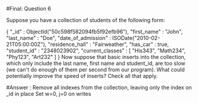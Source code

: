 #Final: Question 6

Suppose you have a collection of students of the following form:

{
    "_id" : ObjectId("50c598f582094fb5f92efb96"),
    "first_name" : "John",
    "last_name" : "Doe",
    "date_of_admission" : ISODate("2010-02-21T05:00:00Z"),
    "residence_hall" : "Fairweather",
    "has_car" : true,
    "student_id" : "2348023902",
    "current_classes" : [
        "His343",
        "Math234",
        "Phy123",
        "Art232"
    ]
}
Now suppose that basic inserts into the collection, which only include the last name, first name and student_id, are too slow (we can't do enough of them per second from our program). What could potentially improve the speed of inserts? Check all that apply.

#Answer :
Remove all indexes from the collection, leaving only the index on _id in place
Set w=0, j=0 on writes
